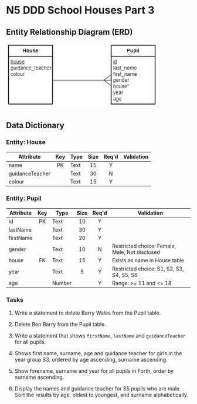 # N5 DDD School Houses Part 3


## Entity Relationship Diagram (ERD)

![ERD](assets/erd.png "ERD-HousePupil")


## Data Dictionary

### Entity: House

| Attribute       | Key   | Type | Size  | Req'd | Validation |
| ---------       | :---: | ---- | :---: | :---: | ---------- |
| name            | PK    | Text | 15    | Y     |            |
| guidanceTeacher |       | Text | 30    | N     |            |
| colour          |       | Text | 15    | Y     |            |


### Entity: Pupil

| Attribute | Key   | Type   | Size  | Req'd | Validation |
| --------- | :---: | ----   | :---: | :---: | ---------- |
| id        | PK    | Text   | 10    | Y     |            |
| lastName  |       | Text   | 30    | Y     |            |
| firstName |       | Text   | 20    | Y     |            |
| gender    |       | Text   | 10    | N     | Restricted choice: Female, Male, Not disclosed |
| house     | FK    | Text   | 15    | Y     | Exists as name in House table |
| year      |       | Text   | 5     | Y     | Restricted choice: S1, S2, S3, S4, S5, S6 |
| age       |       | Number |       | Y     | Range: >= 11 and <= 18 |


### Tasks

1. Write a statement to delete Barry Wales from the Pupil table.

2. Delete Ben Barry from the Pupil table.

3. Write a statement that shows `firstName`, `lastName` and `guidanceTeacher` for all pupils.

4. Shows first name, surname, age and guidance teacher for girls in the year group S3, ordered by age ascending, surname ascending.

5. Show forename, surname and year for all pupils in Forth, order by surname ascending.

6. Display the names and guidance teacher for S5 pupils who are male.  Sort the results by age, oldest to youngest, and surname alphabetically.

